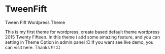 # TweenFift
Tween Fift Wordpress Theme

This is my first theme for wordpress, create based default theme wordpress 2015 Twenty Fifteen.
In this theme i add some amazing feature, and you can setting in Theme Option in admin panel :D
If you want see live demo, you can visit here. 
Thanks !!! :D
